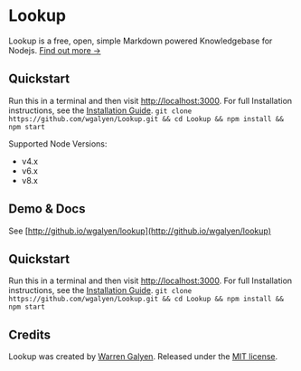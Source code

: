 Lookup
======

Lookup is a free, open, simple Markdown powered Knowledgebase for Nodejs. [Find out more &rarr;](http://github.io/wgalyen/lookup/what-is-lookup)

Quickstart
------------

Run this in a terminal and then visit [http://localhost:3000](http://localhost:3000).
For full Installation instructions, see the [Installation Guide](http://github.io/wgalyen/lookup/install/installing-lookup).
`git clone https://github.com/wgalyen/Lookup.git && cd Lookup && npm install && npm start`

Supported Node Versions:
- v4.x
- v6.x
- v8.x

Demo & Docs
-----------

See [http://github.io/wgalyen/lookup](http://github.io/wgalyen/lookup)

Quickstart
----------

Run this in a terminal and then visit [http://localhost:3000](http://localhost:3000).
For full Installation instructions, see the [Installation Guide](http://wgalyen.github.io/lookup/install/installing-lookup).
`git clone https://github.com/wgalyen/Lookup.git && cd Lookup && npm install && npm start`

Credits
-------

Lookup was created by [Warren Galyen](http://mechanikadesign.com).
Released under the [MIT license](https://raw.githubusercontent.com/wgalyen/Lookup/master/LICENSE).
